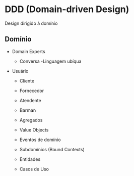 # DDD (Domain-driven Design)

Design dirigido à domínio 

## Domínio 

- Domain Experts
    - Conversa 
-Linguagem ubíqua 

- Usuário 
    - Cliente
    - Fornecedor
    - Atendente
    - Barman 

    - Agregados
    - Value Objects
    - Eventos de domínio 
    - Subdomínios (Bound Contexts)
    - Entidades 
    - Casos de Uso